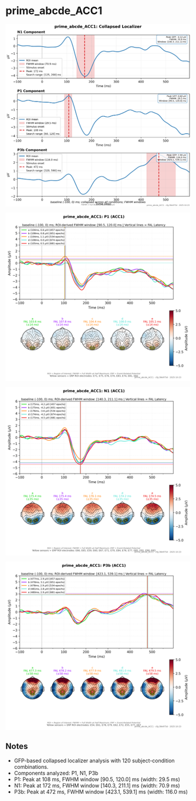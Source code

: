 # prime_abcde_ACC1

![figure](docs/assets/plots/prime_abcde_ACC1/prime_abcde_ACC1-collapsed_localizer.png)

![figure](docs/assets/plots/prime_abcde_ACC1/prime_abcde_ACC1-P1.png)

![figure](docs/assets/plots/prime_abcde_ACC1/prime_abcde_ACC1-N1.png)

![figure](docs/assets/plots/prime_abcde_ACC1/prime_abcde_ACC1-P3b.png)


## Notes

- GFP-based collapsed localizer analysis with 120 subject-condition combinations.
- Components analyzed: P1, N1, P3b
- P1: Peak at 108 ms, FWHM window [90.5, 120.0] ms (width: 29.5 ms)
- N1: Peak at 172 ms, FWHM window [140.3, 211.1] ms (width: 70.9 ms)
- P3b: Peak at 472 ms, FWHM window [423.1, 539.1] ms (width: 116.0 ms)
